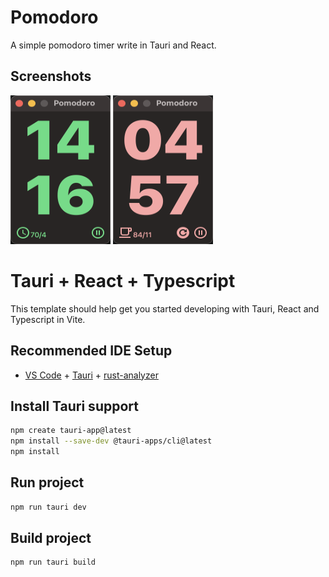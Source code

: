 # Pomodoro
A simple pomodoro timer write in Tauri and React.

## Screenshots

<img src="./screenshots/screenshot.png" width="160" height="238" alt="Screenshot of Pomodoro">

<img src="./screenshots/screenshot_break.png" width="160" height="238" alt="Screenshot of Pomodoro">

# Tauri + React + Typescript

This template should help get you started developing with Tauri, React and Typescript in Vite.

## Recommended IDE Setup

- [VS Code](https://code.visualstudio.com/) + [Tauri](https://marketplace.visualstudio.com/items?itemName=tauri-apps.tauri-vscode) + [rust-analyzer](https://marketplace.visualstudio.com/items?itemName=rust-lang.rust-analyzer)


## Install Tauri support

```bash
npm create tauri-app@latest
npm install --save-dev @tauri-apps/cli@latest
npm install
```

## Run project

```bash
npm run tauri dev
```

## Build project

```bash
npm run tauri build
`````
